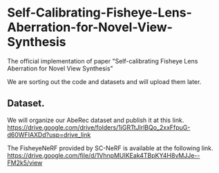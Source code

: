 # Self-Calibrating-Fisheye-Lens-Aberration-for-Novel-View-Synthesis
The official implementation of paper "Self-calibrating Fisheye Lens Aberration for Novel View Synthesis"

We are sorting out the code and datasets and will upload them later.

## Dataset.

We will organize our AbeRec dataset and publish it at this link. https://drive.google.com/drive/folders/1jGRTtJlrlBQo_2xxFfpuG-d60WFIAXDd?usp=drive_link

The FisheyeNeRF provided by SC-NeRF is available at the following link. https://drive.google.com/file/d/1VhnpMUIKEak4TBpKY4H8vMJJe--FM2k5/view 
